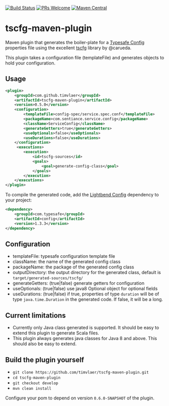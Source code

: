 [![Build Status](https://www.travis-ci.org/timvlaer/tscfg-maven-plugin.svg?branch=master)](https://www.travis-ci.org/timvlaer/tscfg-maven-plugin)
[![PRs Welcome](https://img.shields.io/badge/PRs-welcome-brightgreen.svg?style=flat-square)](http://makeapullrequest.com)
[![Maven Central](https://maven-badges.herokuapp.com/maven-central/com.github.timvlaer/tscfg-maven-plugin/badge.svg)](https://maven-badges.herokuapp.com/maven-central/com.github.timvlaer/tscfg-maven-plugin)

# tscfg-maven-plugin

Maven plugin that generates the boiler-plate for a [Typesafe Config](https://github.com/typesafehub/config) properties file
using the excellent [tscfg](https://github.com/carueda/tscfg) library by @carueda.

This plugin takes a configuration file (templateFile) and generates objects to hold your configuration.

## Usage
```xml
<plugin>
    <groupId>com.github.timvlaer</groupId>
    <artifactId>tscfg-maven-plugin</artifactId>
    <version>0.5.0</version>
    <configuration>
        <templateFile>config-spec/service.spec.conf</templateFile>
        <packageName>com.sentiance.service.config</packageName>
        <className>ServiceConfig</className>
        <generateGetters>true</generateGetters>
        <useOptionals>false</useOptionals>
        <useDurations>false</useDurations>
    </configuration>
     <executions>
        <execution>
            <id>tscfg-sources</id>
            <goals>
                <goal>generate-config-class</goal>
            </goals>
        </execution>
    </executions>
</plugin>
```

To compile the generated code, add the [Lightbend Config](https://github.com/lightbend/config) dependency to your project:
```xml
<dependency>
    <groupId>com.typesafe</groupId>
    <artifactId>config</artifactId>
    <version>1.3.3</version>
</dependency>
```

## Configuration
* templateFile: typesafe configuration template file
* className: the name of the generated config class 
* packageName: the package of the generated config class
* outputDirectory: the output directory for the generated class, default is `target/generated-sources/tscfg/`
* generateGetters: (true|false) generate getters for configuration
* useOptionals: (true|false) use java8 Optional object for optional fields
* useDurations: (true|false) if true, properties of type `duration` will be of type `java.time.Duration` in the generated code. If false, it will be a long.

## Current limitations
* Currently only Java class generated is supported. It should be easy to extend this plugin to generate Scala files.
* This plugin always generates java classes for Java 8 and above. This should also be easy to extend.   

## Build the plugin yourself
* `git clone https://github.com/timvlaer/tscfg-maven-plugin.git`
* `cd tscfg-maven-plugin`
* `git checkout develop`
* `mvn clean install`

Configure your pom to depend on version `0.6.0-SNAPSHOT` of the plugin.
